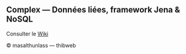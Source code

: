 Complex — Données liées, framework Jena & NoSQL
---------------------------------------------------------------------

Consulter le [Wiki](https://github.com/masalthunlass/complex/wiki)

© masalthunlass — thibweb
